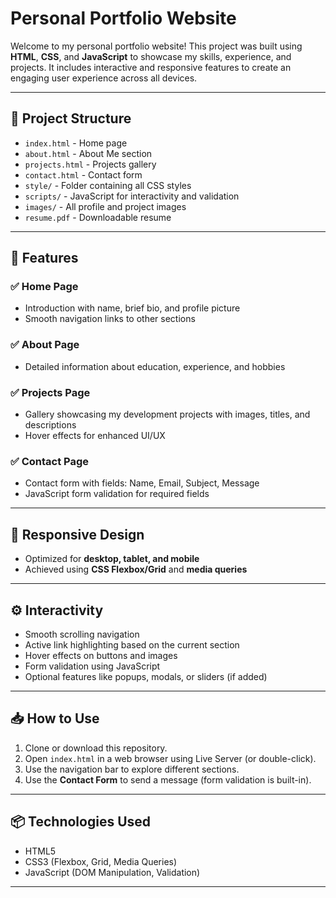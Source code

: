 # Personal Portfolio Website

Welcome to my personal portfolio website! This project was built using **HTML**, **CSS**, and **JavaScript** to showcase my skills, experience, and projects. It includes interactive and responsive features to create an engaging user experience across all devices.

---

## 📁 Project Structure

- `index.html` - Home page
- `about.html` - About Me section
- `projects.html` - Projects gallery
- `contact.html` - Contact form
- `style/` - Folder containing all CSS styles
- `scripts/` - JavaScript for interactivity and validation
- `images/` - All profile and project images
- `resume.pdf` - Downloadable resume

---

## 📌 Features

### ✅ Home Page
- Introduction with name, brief bio, and profile picture
- Smooth navigation links to other sections

### ✅ About Page
- Detailed information about education, experience, and hobbies

### ✅ Projects Page
- Gallery showcasing my development projects with images, titles, and descriptions
- Hover effects for enhanced UI/UX

### ✅ Contact Page
- Contact form with fields: Name, Email, Subject, Message
- JavaScript form validation for required fields

---

## 📱 Responsive Design

- Optimized for **desktop, tablet, and mobile**
- Achieved using **CSS Flexbox/Grid** and **media queries**

---

## ⚙️ Interactivity

- Smooth scrolling navigation
- Active link highlighting based on the current section
- Hover effects on buttons and images
- Form validation using JavaScript
- Optional features like popups, modals, or sliders (if added)

---

## 📥 How to Use

1. Clone or download this repository.
2. Open `index.html` in a web browser using Live Server (or double-click).
3. Use the navigation bar to explore different sections.
4. Use the **Contact Form** to send a message (form validation is built-in).

---

## 📦 Technologies Used

- HTML5
- CSS3 (Flexbox, Grid, Media Queries)
- JavaScript (DOM Manipulation, Validation)

---
